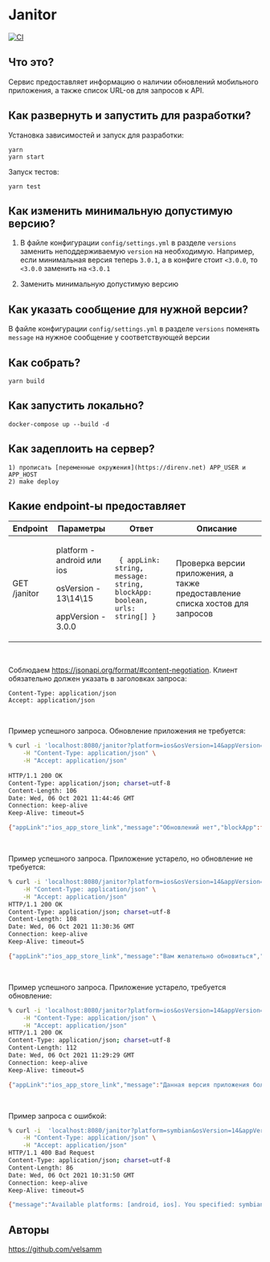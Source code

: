 # Janitor

[![CI](https://github.com/bitzlato/janitor/actions/workflows/main.yml/badge.svg?branch=master)](https://github.com/bitzlato/janitor/actions/workflows/main.yml)

## Что это?

Сервис предоставляет информацию о наличии обновлений мобильного приложения,
а также список URL-ов для запросов к API.

## Как развернуть и запустить для разработки?

Установка зависимостей и запуск для разработки:

    yarn
    yarn start

Запуск тестов:

    yarn test

## Как изменить минимальную допустимую версию?

1) В файле конфигурации ``config/settings.yml`` в разделе ``versions`` заменить неподдерживаемую
   ``version`` на необходимую.
   Например, если минимальная версия теперь ``3.0.1``, а в конфиге стоит ``<3.0.0``, то ``<3.0.0`` заменить на ``<3.0.1``
   
1) Заменить минимальную допустимую версию

## Как указать сообщение для нужной версии?

В файле конфигурации ``config/settings.yml`` в разделе ``versions`` поменять ``message`` на нужное сообщение
у соответствующей версии

## Как собрать?

    yarn build

## Как запустить локально?

    docker-compose up --build -d

## Как задеплоить на сервер?

    1) прописать [переменные окружения](https://direnv.net) APP_USER и APP_HOST
    2) make deploy

## Какие endpoint-ы предоставляет

| Endpoint      |   Параметры      | Ответ   |Описание       |
| ------------- | -----------   | ------------- | --- |
| GET /janitor      | <p>platform  - android или ios</p><p>osVersion - 13\14\15</p><p>appVersion - 3.0.0</p> | `` { appLink: string, message: string, blockApp: boolean, urls: string[] }`` | Проверка версии приложения, а также предоставление списка хостов для запросов |

<br />


Соблюдаем https://jsonapi.org/format/#content-negotiation.
Клиент обязательно должен указать в заголовках запроса:

```
Content-Type: application/json
Accept: application/json
```

<br />

Пример успешного запроса. Обновление приложения не требуется:
```sh
% curl -i 'localhost:8080/janitor?platform=ios&osVersion=14&appVersion=3.0.1' \
    -H "Content-Type: application/json" \
    -H "Accept: application/json"
    
HTTP/1.1 200 OK
Content-Type: application/json; charset=utf-8
Content-Length: 106
Date: Wed, 06 Oct 2021 11:44:46 GMT
Connection: keep-alive
Keep-Alive: timeout=5

{"appLink":"ios_app_store_link","message":"Обновлений нет","blockApp":false,"urls":["https://bitzlato.com/api"]}
```
<br />

Пример успешного запроса. Приложение устарело, но обновление не требуется:
```sh
% curl -i 'localhost:8080/janitor?platform=ios&osVersion=14&appVersion=3.0.0' \
    -H "Content-Type: application/json" \
    -H "Accept: application/json"
HTTP/1.1 200 OK
Content-Type: application/json; charset=utf-8
Content-Length: 108
Date: Wed, 06 Oct 2021 11:30:36 GMT
Connection: keep-alive
Keep-Alive: timeout=5

{"appLink":"ios_app_store_link","message":"Вам желательно обновиться","blockApp":false,"urls":["https://test.com/api"]}%
```
<br />

Пример успешного запроса. Приложение устарело, требуется обновление:
```sh
% curl -i 'localhost:8080/janitor?platform=ios&osVersion=14&appVersion=2.9.9' \
    -H "Content-Type: application/json" \
    -H "Accept: application/json"
HTTP/1.1 200 OK
Content-Type: application/json; charset=utf-8
Content-Length: 112
Date: Wed, 06 Oct 2021 11:29:29 GMT
Connection: keep-alive
Keep-Alive: timeout=5

{"appLink":"ios_app_store_link","message":"Данная версия приложения больше не поддерживается. Вам необходимо обновить приложение","blockApp":true,"urls":["https://test.com/api"]}%
```
<br />

Пример запроса с ошибкой:
```sh
% curl -i  'localhost:8080/janitor?platform=symbian&osVersion=14&appVersion=1.0.0' \
    -H "Content-Type: application/json" \
    -H "Accept: application/json"
HTTP/1.1 400 Bad Request
Content-Type: application/json; charset=utf-8
Content-Length: 86
Date: Wed, 06 Oct 2021 10:31:50 GMT
Connection: keep-alive
Keep-Alive: timeout=5

{"message":"Available platforms: [android, ios]. You specified: symbian","status":400}%
```

## Авторы

https://github.com/velsamm
